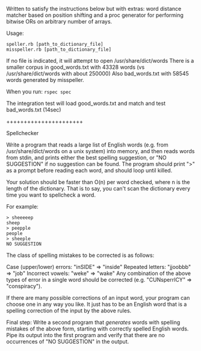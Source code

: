 Written to satisfy the instructions below but with extras: word distance matcher based on position shifting and a proc generator for performing bitwise ORs on arbitrary number of arrays.

Usage:

    speller.rb [path_to_dictionary_file]
    misspeller.rb [path_to_dictionary_file]

If no file is indicated, it will attempt to open /usr/share/dict/words
There is a smaller corpus in good_words.txt with 43328 words (vs /usr/share/dict/words with about 250000)
Also bad_words.txt with 58545 words generated by misspeller.

When you run: `rspec spec`

The integration test will load good_words.txt and match and test bad_words.txt (14sec)

++++++++++++++++++++++


Spellchecker

Write a program that reads a large list of English words 
(e.g. from /usr/share/dict/words on a unix system) into memory, 
and then reads words from stdin, and prints either the best spelling 
suggestion, or "NO SUGGESTION" if no suggestion can be found. 
The program should print ">" as a prompt before reading each word, 
and should loop until killed.

Your solution should be faster than O(n) per word checked, where n 
is the length of the dictionary. That is to say, you can't scan the 
dictionary every time you want to spellcheck a word.

For example:

    > sheeeeep
    sheep
    > peepple
    people
    > sheeple
    NO SUGGESTION
The class of spelling mistakes to be corrected is as follows:

Case (upper/lower) errors: "inSIDE" => "inside"
Repeated letters: "jjoobbb" => "job"
Incorrect vowels: "weke" => "wake"
Any combination of the above types of error in a single word 
should be corrected (e.g. "CUNsperrICY" => "conspiracy").

If there are many possible corrections of an input word, your program 
can choose one in any way you like. It just has to be an English word 
that is a spelling correction of the input by the above rules.

Final step: Write a second program that *generates* words with 
spelling mistakes of the above form, starting with correctly 
spelled English words. Pipe its output into the first program 
and verify that there are no occurrences of "NO SUGGESTION" 
in the output.


